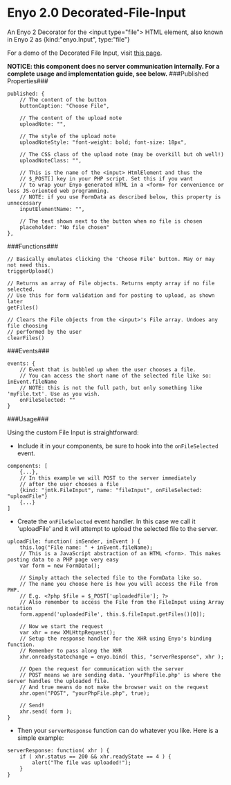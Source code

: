 Enyo 2.0 Decorated-File-Input
=============================

An Enyo 2 Decorator for the &lt;input type="file"> HTML element, also known in Enyo 2 as {kind:"enyo.Input", type:"file"}

For a demo of the Decorated File Input, visit <a href="http://www.cs.clemson.edu/~tkimmet/JMTK?page=fileInput">this page</a>.

<b>NOTICE: this component does no server communication internally. For a complete usage and implementation guide, see below.</b>
###Published Properties###
    
```
published: {
    // The content of the button
    buttonCaption: "Choose File",

    // The content of the upload note
    uploadNote: "",

	// The style of the upload note
    uploadNoteStyle: "font-weight: bold; font-size: 18px",
    
	// The CSS class of the upload note (may be overkill but oh well!)
    uploadNoteClass: "",
    
	// This is the name of the <input> HtmlElement and thus the
    // $_POST[] key in your PHP script. Set this if you want
    // to wrap your Enyo generated HTML in a <form> for convenience or less JS-oriented web programming.
    // NOTE: if you use FormData as described below, this property is unnecessary
    inputElementName: "",
    
	// The text shown next to the button when no file is chosen
    placeholder: "No file chosen"
},

```

###Functions###
```
// Basically emulates clicking the 'Choose File' button. May or may not need this.
triggerUpload()

// Returns an array of File objects. Returns empty array if no file selected.
// Use this for form validation and for posting to upload, as shown later
getFiles()

// Clears the File objects from the <input>'s File array. Undoes any file choosing
// performed by the user
clearFiles()
```

###Events###
```
events: {
	// Event that is bubbled up when the user chooses a file.
	// You can access the short name of the selected file like so: inEvent.fileName
	// NOTE: this is not the full path, but only something like 'myFile.txt'. Use as you wish.
	onFileSelected: ""
}
```

###Usage###

Using the custom File Input is straightforward:

* Include it in your components, be sure to hook into the `onFileSelected` event.

```
components: [
    {...},
    // In this example we will POST to the server immediately
    // after the user chooses a file
    {kind: "jmtk.FileInput", name: "fileInput", onFileSelected: "uploadFile"}
	{...}
]
```

* Create the `onFileSelected` event handler. In this case we call it 'uploadFile' and it will attempt to upload the selected file to the server.

```
uploadFile: function( inSender, inEvent ) {
	this.log("File name: " + inEvent.fileName);
	// This is a JavaScript abstraction of an HTML <form>. This makes posting data to a PHP page very easy
	var form = new FormData();

	// Simply attach the selected file to the FormData like so.
	// The name you choose here is how you will access the File from PHP.
	// E.g. <?php $file = $_POST['uploadedFile']; ?>
	// Also remember to access the File from the FileInput using Array notation
	form.append('uploadedFile', this.$.fileInput.getFiles()[0]);
	
	// Now we start the request
	var xhr = new XMLHttpRequest();
	// Setup the response handler for the XHR using Enyo's binding function.
	// Remember to pass along the XHR
	xhr.onreadystatechange = enyo.bind( this, "serverResponse", xhr );
	
	// Open the request for communication with the server
	// POST means we are sending data. 'yourPhpFile.php' is where the server handles the uploaded file.
	// And true means do not make the browser wait on the request
	xhr.open("POST", "yourPhpFile.php", true);
	
	// Send!
	xhr.send( form );
}
```

* Then your `serverResponse` function can do whatever you like. Here is a simple example:

```
serverResponse: function( xhr ) {
    if ( xhr.status == 200 && xhr.readyState == 4 ) {
    	alert("The file was uploaded!");
    }
}
```
